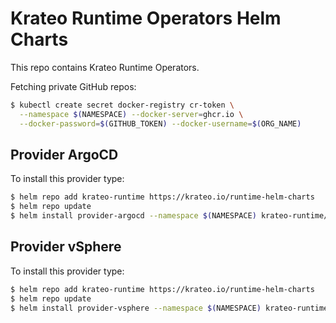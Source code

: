 # Krateo Runtime Operators Helm Charts

This repo contains Krateo Runtime Operators.

Fetching private GitHub repos:

```sh
$ kubectl create secret docker-registry cr-token \
  --namespace $(NAMESPACE) --docker-server=ghcr.io \
  --docker-password=$(GITHUB_TOKEN) --docker-username=$(ORG_NAME)
```

## Provider ArgoCD

To install this provider type:

```sh
$ helm repo add krateo-runtime https://krateo.io/runtime-helm-charts
$ helm repo update
$ helm install provider-argocd --namespace $(NAMESPACE) krateo-runtime/provider-argocd
```

## Provider vSphere

To install this provider type:

```sh
$ helm repo add krateo-runtime https://krateo.io/runtime-helm-charts
$ helm repo update
$ helm install provider-vsphere --namespace $(NAMESPACE) krateo-runtime/provider-vsphere
```
